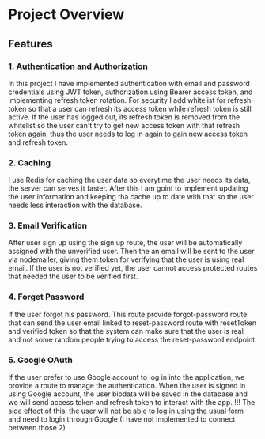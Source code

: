 # Project Overview
## Features
### 1. Authentication and Authorization
In this project I have implemented authentication with email and password credentials using JWT token, authorization using Bearer access token, and implementing refresh token rotation. 
For security I add whitelist for refresh token so that a user can refresh its access token while refresh token is still active. 
If the user has logged out, its refresh token is removed from the whitelist so the user can't try to get new access token with that refresh token again, thus the user needs to log in again to gain new access token and refresh token.

### 2. Caching
I use Redis for caching the user data so everytime the user needs its data, the server can serves it faster. After this I am goint to implement updating the user information and keeping tha cache up to date with that so the user needs less interaction with the database.

### 3. Email Verification
After user sign up using the sign up route, the user will be automatically assigned with the unverified user. Then the an email will be sent to the user via nodemailer, giving them token for verifying that the user is using real email. If the user is not verified yet, the user cannot access protected routes that needed the user to be verified first.

### 4. Forget Password
If the user forgot his password. This route provide forgot-password route that can send the user email linked to reset-password route with resetToken and verified token so that the system can make sure that the user is real and not some random people trying to access the reset-password endpoint.

### 5. Google OAuth
If the user prefer to use Google account to log in into the application, we provide a route to manage the authentication. When the user is signed in using Google account, the user biodata will be saved in the database and we will send access token and refresh token to interact with the app.
!!! The side effect of this, the user will not be able to log in using the usual form and need to login through Google (I have not implemented to connect between those 2)


